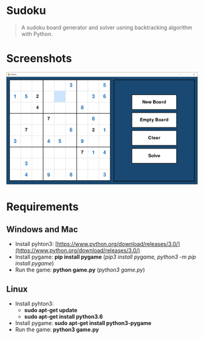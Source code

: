 # Sudoku
> A sudoku board generator and solver usning backtracking algorithm with Python.

# Screenshots
![Sudoku](screenshots/Sudoku.png)

# Requirements
## Windows and Mac
- Install pyhton3: [https://www.python.org/download/releases/3.0/](https://www.python.org/download/releases/3.0/)
- Install pygame: **pip install pygame** (*pip3 install pygame, python3 -m pip install pygame*)
- Run the game: **python game.py** (*python3 game.py*)

## Linux
- Install pyhton3:
  - **sudo apt-get update**
  - **sudo apt-get install python3.6**
- Install pygame: **sudo apt-get install python3-pygame**
- Run the game: **python3 game.py**
